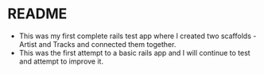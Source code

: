 # README

- This was my first complete rails test app where I created two scaffolds - Artist and Tracks and connected them together. 
- This was the first attempt to a basic rails app and I will continue to test and attempt to improve it. 